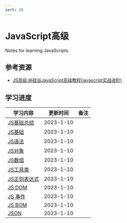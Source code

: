 ```yaml
---
sort: 20
---
```

# **JavaScript高级**

Notes for learning JavaScripts.



## **参考资源**


- [JS高级:尚硅谷JavaScript高级教程(javascript实战进阶)](https://www.bilibili.com/video/BV14s411E7qf)



## **学习进度**

| **学习内容**                                                 | **更新时间** | **备注**                                            |
| ------------------ | ------------ | ----------------------------------- |
| [JS基础总结](./001.JS基础总结.md) | 2023-1-10   |                                                     |
| [JS基础]() | 2023-1-10   |                                                     |
| [JS语法]() | 2023-1-10   |                          |
| [JS对象]() | 2023-1-10   |  |
| [JS数组]()| 2023-1-10  |                                                     |
| [JS工具类]()| 2023-1-10   |                                                     |
| [JS正则表达式]()| 2023-1-10   |                                                     |
| [JS DOM]()| 2023-1-10   |                                                     |
| [JS 事件]()| 2023-1-10   |                                                     |
| [JS BOM]()| 2023-1-10   |                                                     |
| [JSON]()| 2023-1-10   |                                                     |




